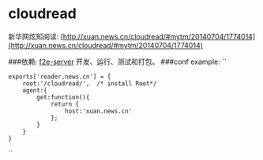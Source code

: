 cloudread
=========

新华网炫知阅读: [http://xuan.news.cn/cloudread/#mytm/20140704/1774014](http://xuan.news.cn/cloudread/#mytm/20140704/1774014)

###依赖: [f2e-server](https://github.com/shy2850/node-server) 开发、运行、测试和打包。
###conf example: ``

    exports['reader.news.cn'] = {
        root:'/cloudread/',  /* install Root*/
        agent:{
            get:function(){
                return {
                    host:'xuan.news.cn'
                };
            }
        }
    }

``
